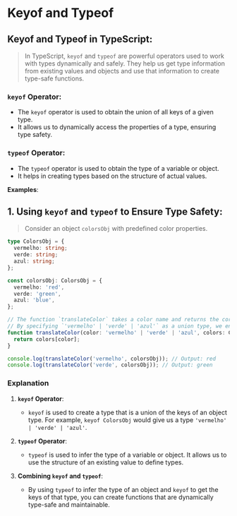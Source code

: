# Keyof and Typeof

## **Keyof and Typeof in TypeScript**:

> In TypeScript, `keyof` and `typeof` are powerful operators used to work with types dynamically and safely.
> They help us get type information from existing values and objects and use that information to create type-safe functions.

### **`keyof` Operator**:

- The `keyof` operator is used to obtain the union of all keys of a given type.
- It allows us to dynamically access the properties of a type, ensuring type safety.

### **`typeof` Operator**:

- The `typeof` operator is used to obtain the type of a variable or object.
- It helps in creating types based on the structure of actual values.

**Examples**:

## 1. **Using `keyof` and `typeof` to Ensure Type Safety**:

> Consider an object `colorsObj` with predefined color properties.

```typescript
type ColorsObj = {
  vermelho: string;
  verde: string;
  azul: string;
};

const colorsObj: ColorsObj = {
  vermelho: 'red',
  verde: 'green',
  azul: 'blue',
};

// The function `translateColor` takes a color name and returns the corresponding color value.
// By specifying `'vermelho' | 'verde' | 'azul'` as a union type, we ensure only valid color names are used.
function translateColor(color: 'vermelho' | 'verde' | 'azul', colors: ColorsObj): string {
  return colors[color];
}

console.log(translateColor('vermelho', colorsObj)); // Output: red
console.log(translateColor('verde', colorsObj)); // Output: green
```

### Explanation

1. **`keyof` Operator**:

   - `keyof` is used to create a type that is a union of the keys of an object type. For example, `keyof ColorsObj` would give us a type `'vermelho' | 'verde' | 'azul'`.

2. **`typeof` Operator**:

   - `typeof` is used to infer the type of a variable or object. It allows us to use the structure of an existing value to define types.

3. **Combining `keyof` and `typeof`**:
   - By using `typeof` to infer the type of an object and `keyof` to get the keys of that type, you can create functions that are dynamically type-safe and maintainable.
